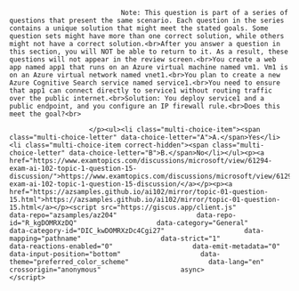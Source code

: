 <p class="card-text">
							
								Note: This question is part of a series of questions that present the same scenario. Each question in the series contains a unique solution that might meet the stated goals. Some question sets might have more than one correct solution, while others might not have a correct solution.<br>After you answer a question in this section, you will NOT be able to return to it. As a result, these questions will not appear in the review screen.<br>You create a web app named app1 that runs on an Azure virtual machine named vm1. Vm1 is on an Azure virtual network named vnet1.<br>You plan to create a new Azure Cognitive Search service named service1.<br>You need to ensure that app1 can connect directly to service1 without routing traffic over the public internet.<br>Solution: You deploy service1 and a public endpoint, and you configure an IP firewall rule.<br>Does this meet the goal?<br>
							
						</p><ul><li class="multi-choice-item"><span class="multi-choice-letter" data-choice-letter="A">A.</span>Yes</li><li class="multi-choice-item correct-hidden"><span class="multi-choice-letter" data-choice-letter="B">B.</span>No</li></ul><p><a href="https://www.examtopics.com/discussions/microsoft/view/61294-exam-ai-102-topic-1-question-15-discussion/">https://www.examtopics.com/discussions/microsoft/view/61294-exam-ai-102-topic-1-question-15-discussion/</a></p><p><a href="https://azsamples.github.io/ai102/mirror/topic-01-question-15.html">https://azsamples.github.io/ai102/mirror/topic-01-question-15.html</a></p><script src="https://giscus.app/client.js"                    data-repo="azsamples/az204"                    data-repo-id="R_kgDOMRXzDQ"                    data-category="General"                    data-category-id="DIC_kwDOMRXzDc4Cgi27"                    data-mapping="pathname"                    data-strict="1"                    data-reactions-enabled="0"                    data-emit-metadata="0"                    data-input-position="bottom"                    data-theme="preferred_color_scheme"                    data-lang="en"                    crossorigin="anonymous"                    async>                    </script>